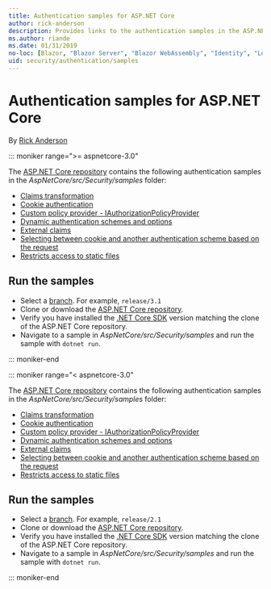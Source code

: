 ```yaml
---
title: Authentication samples for ASP.NET Core
author: rick-anderson
description: Provides links to the authentication samples in the ASP.NET Core repository.
ms.author: riande
ms.date: 01/31/2019
no-loc: [Blazor, "Blazor Server", "Blazor WebAssembly", "Identity", "Let's Encrypt", Razor, SignalR]
uid: security/authentication/samples
---
```

# Authentication samples for ASP.NET Core

By [Rick Anderson](https://twitter.com/RickAndMSFT)

::: moniker range=">= aspnetcore-3.0"

The [ASP.NET Core repository](https://github.com/dotnet/AspNetCore) contains the following authentication samples in the *AspNetCore/src/Security/samples* folder:

* [Claims transformation](https://github.com/dotnet/AspNetCore/tree/release/3.1/src/Security/samples/ClaimsTransformation)
* [Cookie authentication](https://github.com/dotnet/AspNetCore/tree/release/3.1/src/Security/samples/Cookies)
* [Custom policy provider - IAuthorizationPolicyProvider](https://github.com/dotnet/AspNetCore/tree/release/3.1/src/Security/samples/CustomPolicyProvider)
* [Dynamic authentication schemes and options](https://github.com/dotnet/AspNetCore/tree/release/3.1/src/Security/samples/DynamicSchemes)
* [External claims](https://github.com/dotnet/AspNetCore/tree/release/3.1/src/Security/samples/Identity.ExternalClaims)
* [Selecting between cookie and another authentication scheme based on the request](https://github.com/dotnet/AspNetCore/tree/release/3.1/src/Security/samples/PathSchemeSelection)
* [Restricts access to static files](https://github.com/dotnet/AspNetCore/tree/release/3.1/src/Security/samples/StaticFilesAuth)

## Run the samples

* Select a [branch](https://github.com/dotnet/AspNetCore). For example, `release/3.1`
* Clone or download the [ASP.NET Core repository](https://github.com/dotnet/AspNetCore).
* Verify you have installed the [.NET Core SDK](https://dotnet.microsoft.com/download/dotnet-core) version matching the clone of the ASP.NET Core repository.
* Navigate to a sample in *AspNetCore/src/Security/samples* and run the sample with `dotnet run`.

::: moniker-end

::: moniker range="< aspnetcore-3.0"

The [ASP.NET Core repository](https://github.com/dotnet/AspNetCore) contains the following authentication samples in the *AspNetCore/src/Security/samples* folder:

* [Claims transformation](https://github.com/dotnet/AspNetCore/tree/release/2.1/src/Security/samples/ClaimsTransformation)
* [Cookie authentication](https://github.com/dotnet/AspNetCore/tree/release/2.1/src/Security/samples/Cookies)
* [Custom policy provider - IAuthorizationPolicyProvider](https://github.com/dotnet/AspNetCore/tree/2.1.3/src/Security/samples/CustomPolicyProvider)
* [Dynamic authentication schemes and options](https://github.com/dotnet/AspNetCore/tree/release/2.1/src/Security/samples/DynamicSchemes)
* [External claims](https://github.com/dotnet/AspNetCore/tree/release/2.1/src/Security/samples/Identity.ExternalClaims)
* [Selecting between cookie and another authentication scheme based on the request](https://github.com/dotnet/AspNetCore/tree/release/2.1/src/Security/samples/PathSchemeSelection)
* [Restricts access to static files](https://github.com/dotnet/AspNetCore/tree/2.1.3/src/Security/samples/StaticFilesAuth)

## Run the samples

* Select a [branch](https://github.com/dotnet/AspNetCore). For example, `release/2.1`
* Clone or download the [ASP.NET Core repository](https://github.com/dotnet/AspNetCore).
* Verify you have installed the [.NET Core SDK](https://dotnet.microsoft.com/download/dotnet-core) version matching the clone of the ASP.NET Core repository.
* Navigate to a sample in *AspNetCore/src/Security/samples* and run the sample with `dotnet run`.

::: moniker-end
